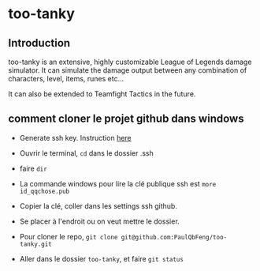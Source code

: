 # too-tanky

## Introduction

too-tanky is an extensive, highly customizable League of Legends damage simulator. 
It can simulate the damage output between any combination of characters, level, items, runes etc...

It can also be extended to Teamfight Tactics in the future. 


## comment cloner le projet github dans windows

- Generate ssh key. Instruction [here](https://docs.github.com/en/authentication/connecting-to-github-with-ssh/generating-a-new-ssh-key-and-adding-it-to-the-ssh-agent?platform=windows)
- Ouvrir le terminal, `cd` dans le dossier .ssh 
- faire `dir`
- La commande windows pour lire la clé publique ssh est `more id_qqchose.pub` 
- Copier la clé, coller dans les settings ssh github.

- Se placer à l'endroit ou on veut mettre le dossier.
- Pour cloner le repo, `git clone git@github.com:PaulQbFeng/too-tanky.git`

- Aller dans le dossier `too-tanky`, et faire `git status`
